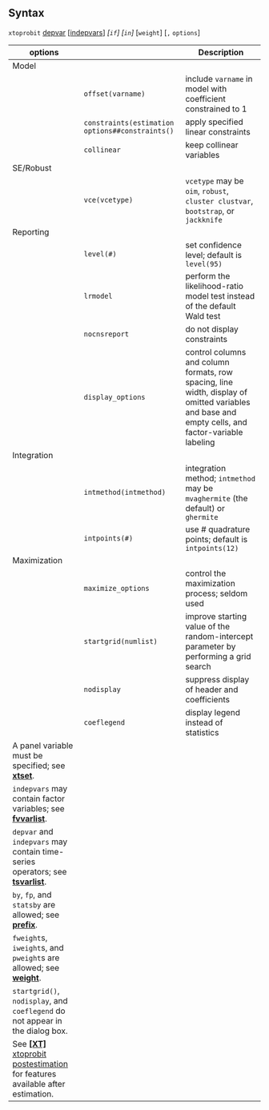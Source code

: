 ## Syntax

`xtoprobit`
[depvar](http://www.stata.com/help.cgi?depvar)
\[[indepvars](http://www.stata.com/help.cgi?indepvars)\]
_\[`if`\] \[`in`\]_ \[`weight`\] \[`,`
`options`\]

| options                                                                                                                                                                          |                                                 | Description                                                                                                                                      |
|----------------------------------------------------------------------------------------------------------------------------------------------------------------------------------|-------------------------------------------------|--------------------------------------------------------------------------------------------------------------------------------------------------|
| Model                                                                                                                                                                            |                                                 |                                                                                                                                                  |
|                                                                                                                                                                                  | `offset(varname)`                               | include `varname` in model with coefficient constrained to 1                                                                                     |
|                                                                                                                                                                                  | `constraints(estimation options##constraints()` | apply specified linear constraints                                                                                                               |
|                                                                                                                                                                                  | `collinear`                                     | keep collinear variables                                                                                                                         |
| SE/Robust                                                                                                                                                                        |                                                 |                                                                                                                                                  |
|                                                                                                                                                                                  | `vce(vcetype)`                                  | `vcetype` may be `oim`, `robust`, `cluster clustvar`, `bootstrap`, or `jackknife`                                                              |
| Reporting                                                                                                                                                                        |                                                 |                                                                                                                                                  |
|                                                                                                                                                                                  | `level(#)`                                      | set confidence level; default is `level(95)`                                                                                                     |
|                                                                                                                                                                                  | `lrmodel`                                       | perform the likelihood-ratio model test instead of the default Wald test                                                                         |
|                                                                                                                                                                                  | `nocnsreport`                                   | do not display constraints                                                                                                                       |
|                                                                                                                                                                                  | `display_options`                               | control columns and column formats, row spacing, line width, display of omitted variables and base and empty cells, and factor-variable labeling |
| Integration                                                                                                                                                                      |                                                 |                                                                                                                                                  |
|                                                                                                                                                                                  | `intmethod(intmethod)`                          | integration method; `intmethod` may be `mvaghermite` (the default) or `ghermite`                                                                 |
|                                                                                                                                                                                  | `intpoints(#)`                                  | use \# quadrature points; default is `intpoints(12)`                                                                                             |
| Maximization                                                                                                                                                                     |                                                 |                                                                                                                                                  |
|                                                                                                                                                                                  | `maximize_options`                              | control the maximization process; seldom used                                                                                                    |
|                                                                                                                                                                                  | `startgrid(numlist)`                            | improve starting value of the random-intercept parameter by performing a grid search                                                             |
|                                                                                                                                                                                  | `nodisplay`                                     | suppress display of header and coefficients                                                                                                      |
|                                                                                                                                                                                  | `coeflegend`                                    | display legend instead of statistics                                                                                                             |
| A panel variable must be specified; see [<strong>xtset</strong>](http://www.stata.com/help.cgi?xtset).                                                |                                                 |                                                                                                                                                  |
| `indepvars` may contain factor variables; see [<strong>fvvarlist</strong>](http://www.stata.com/help.cgi?fvvarlist).                                  |                                                 |                                                                                                                                                  |
| `depvar` and `indepvars` may contain time-series operators; see [<strong>tsvarlist</strong>](http://www.stata.com/help.cgi?tsvarlist).                |                                                 |                                                                                                                                                  |
| `by`, `fp`, and `statsby` are allowed; see [<strong>prefix</strong>](http://www.stata.com/help.cgi?prefix).                                           |                                                 |                                                                                                                                                  |
| `fweight`s, `iweight`s, and `pweight`s are allowed; see [<strong>weight</strong>](http://www.stata.com/help.cgi?weight).                              |                                                 |                                                                                                                                                  |
| `startgrid()`, `nodisplay`, and `coeflegend` do not appear in the dialog box.                                                                                                    |                                                 |                                                                                                                                                  |
| See [<strong>[XT]</strong> xtoprobit postestimation](http://www.stata.com/help.cgi?xtoprobit_postestimation) for features available after estimation. |                                                 |                                                                                                                                                  |

